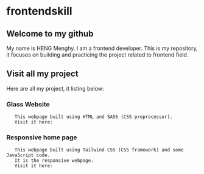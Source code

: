 # frontendskill

## Welcome to my github
   My name is HENG Menghy. I am a frontend developer.
   This is my repository, it focuses on building and practicing the project related to frontend field.

## Visit all my project
   Here are all my project, it listing below:
   
   ### Glass Website
       This webpage built using HTML and SASS (CSS preprocessor).
       Visit it here: 
   
   ### Responsive home page
       This webpage built using Tailwind CSS (CSS framework) and some JavaScript code.
       It is the responsive webpage.
       Visit it here:
